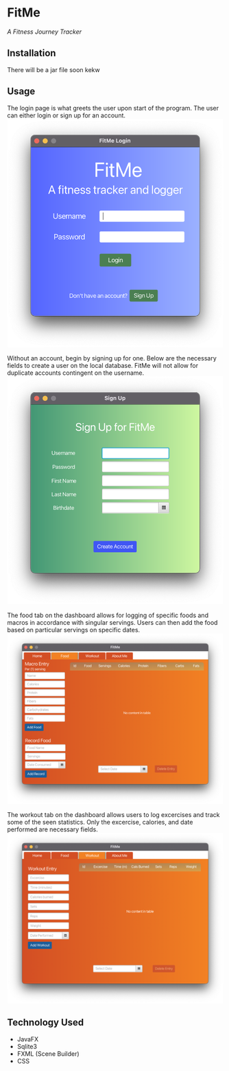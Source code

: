 # FitMe

*A Fitness Journey Tracker*

## Installation
There will be a jar file soon kekw

## Usage

The login page is what greets the user upon start of the program. The user can either login or sign up for an account.
![login-image](images/login-page.png)

Without an account, begin by signing up for one. Below are the necessary fields to create a user on the local database. FitMe will not allow for duplicate accounts contingent on the username.
![signup-image](images/signup-page.png)

The food tab on the dashboard allows for logging of specific foods and macros in accordance with singular servings. Users can then add the food based on particular servings on specific dates.
![food-image](images/food-page.png)

The workout tab on the dashboard allows users to log excercises and track some of the seen statistics. Only the excercise, calories, and date performed are necessary fields. 
![workout-image](images/workout-page.png)


## Technology Used
- JavaFX
- Sqlite3
- FXML (Scene Builder)
- CSS